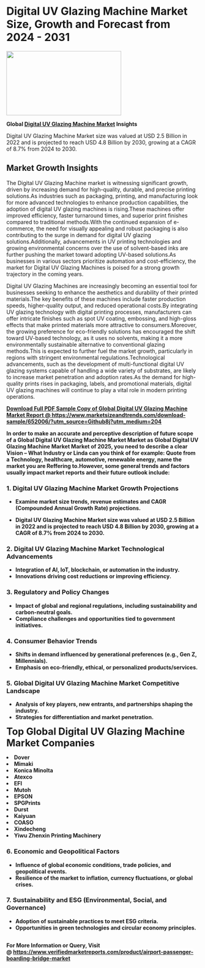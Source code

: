 <H1>Digital UV Glazing Machine Market Size, Growth and Forecast from 2024 - 2031</H1><img class="aligncenter size-medium wp-image-584254" src="https://thirdeyenews.in/wp-content/uploads/2024/09/Global-Market-Research-300x168.jpeg" alt="" width="300" height="168" /><p><strong>Global&nbsp;<a href="https://www.marketsizeandtrends.com/download-sample/652006/?utm_source=Github8j?utm_medium=204">Digital UV Glazing Machine Market</a> Insights</strong></p><p>Digital UV Glazing Machine Market size was valued at USD 2.5 Billion in 2022 and is projected to reach USD 4.8 Billion by 2030, growing at a CAGR of 8.7% from 2024 to 2030.</p><p><h2>Market Growth Insights</h2> <p>The Digital UV Glazing Machine market is witnessing significant growth, driven by increasing demand for high-quality, durable, and precise printing solutions.As industries such as packaging, printing, and manufacturing look for more advanced technologies to enhance production capabilities, the adoption of digital UV glazing machines is rising.These machines offer improved efficiency, faster turnaround times, and superior print finishes compared to traditional methods.With the continued expansion of e-commerce, the need for visually appealing and robust packaging is also contributing to the surge in demand for digital UV glazing solutions.Additionally, advancements in UV printing technologies and growing environmental concerns over the use of solvent-based inks are further pushing the market toward adopting UV-based solutions.As businesses in various sectors prioritize automation and cost-efficiency, the market for Digital UV Glazing Machines is poised for a strong growth trajectory in the coming years.</p> <p><strong><a href="#"></a></strong></p> <p>Digital UV Glazing Machines are increasingly becoming an essential tool for businesses seeking to enhance the aesthetics and durability of their printed materials.The key benefits of these machines include faster production speeds, higher-quality output, and reduced operational costs.By integrating UV glazing technology with digital printing processes, manufacturers can offer intricate finishes such as spot UV coating, embossing, and high-gloss effects that make printed materials more attractive to consumers.Moreover, the growing preference for eco-friendly solutions has encouraged the shift toward UV-based technology, as it uses no solvents, making it a more environmentally sustainable alternative to conventional glazing methods.This is expected to further fuel the market growth, particularly in regions with stringent environmental regulations.Technological advancements, such as the development of multi-functional digital UV glazing systems capable of handling a wide variety of substrates, are likely to increase market penetration and adoption rates.As the demand for high-quality prints rises in packaging, labels, and promotional materials, digital UV glazing machines will continue to play a vital role in modern printing operations.</p> <p><strong><a href="#"></p><p><span class=""><strong>Download Full PDF Sample Copy of Global Digital UV Glazing Machine Market Report</strong> @ <a href="https://www.marketsizeandtrends.com/download-sample/652006/?utm_source=Github8j?utm_medium=204" target="_blank">https://www.marketsizeandtrends.com/download-sample/652006/?utm_source=Github8j?utm_medium=204</a></span></p><p>In order to make an accurate and perceptive description of future scope of a Global&nbsp;Digital UV Glazing Machine Market Market as Global&nbsp;Digital UV Glazing Machine Market Market of 2025, you need to describe a clear Vision &ndash; What Industry or Linda can you think of for example: Quote from a Technology, healthcare, automotive, renewable energy, name the market you are Reffering to.However, some general trends and factors usually impact market reports and their future outlook include:</p><h3>1.&nbsp;<strong>Digital UV Glazing Machine Market Growth Projections</strong></h3><ul><li>Examine market size trends, revenue estimates and CAGR (Compounded Annual Growth Rate) projections.</li><li><p>Digital UV Glazing Machine Market size was valued at USD 2.5 Billion in 2022 and is projected to reach USD 4.8 Billion by 2030, growing at a CAGR of 8.7% from 2024 to 2030.</p></li></ul><h3>2.&nbsp;<strong>Digital UV Glazing Machine Market Technological Advancements</strong></h3><ul><li>Integration of AI, IoT, blockchain, or automation in the industry.</li><li>Innovations driving cost reductions or improving efficiency.</li></ul><h3>3.&nbsp;<strong>Regulatory and Policy Changes</strong></h3><ul><li>Impact of global and regional regulations, including sustainability and carbon-neutral goals.</li><li>Compliance challenges and opportunities tied to government initiatives.</li></ul><h3>4.&nbsp;<strong>Consumer Behavior Trends</strong></h3><ul><li>Shifts in demand influenced by generational preferences (e.g., Gen Z, Millennials).</li><li>Emphasis on eco-friendly, ethical, or personalized products/services.</li></ul><h3>5.&nbsp;<strong>Global Digital UV Glazing Machine Market Competitive Landscape</strong></h3><ul><li>Analysis of key players, new entrants, and partnerships shaping the industry.</li><li>Strategies for differentiation and market penetration.</li></ul><p data-pm-slice="1 1 []"><span style="color: inherit; font-family: inherit; font-size: 25px;">Top Global Digital UV Glazing Machine Market Companies</span></p><div class="" data-test-id=""><p><li>Dover</li><li> Mimaki</li><li> Konica Minolta</li><li> Atexco</li><li> EFI</li><li> Mutoh</li><li> EPSON</li><li> SPGPrints</li><li> Durst</li><li> Kaiyuan</li><li> COASO</li><li> Xindecheng</li><li> Yiwu Zhenxin Printing Machinery</li></p></div><h3>6.&nbsp;<strong>Economic and Geopolitical Factors</strong></h3><ul><li>Influence of global economic conditions, trade policies, and geopolitical events.</li><li>Resilience of the market to inflation, currency fluctuations, or global crises.</li></ul><h3>7.&nbsp;<strong>Sustainability and ESG (Environmental, Social, and Governance)</strong></h3><ul><li>Adoption of sustainable practices to meet ESG criteria.</li><li>Opportunities in green technologies and circular economy principles.</li></ul><h2><strong style="font-size: 14px;">For More Information or Query, Visit @&nbsp;</strong><a style="background-color: #ffffff; font-size: 14px;" href="https://www.marketsizeandtrends.com/report/digital-uv-glazing-machine-market/" target="_blank">https://www.verifiedmarketreports.com/product/airport-passenger-boarding-bridge-market</a></h2>